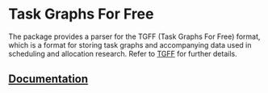 # Task Graphs For Free

The package provides a parser for the TGFF (Task Graphs For Free) format, which
is a format for storing task graphs and accompanying data used in scheduling and
allocation research. Refer to [TGFF][1] for further details.

## [Documentation][doc]

[1]: http://ziyang.eecs.umich.edu/~dickrp/tgff

[doc]: http://godoc.org/github.com/ready-steady/format/mat
